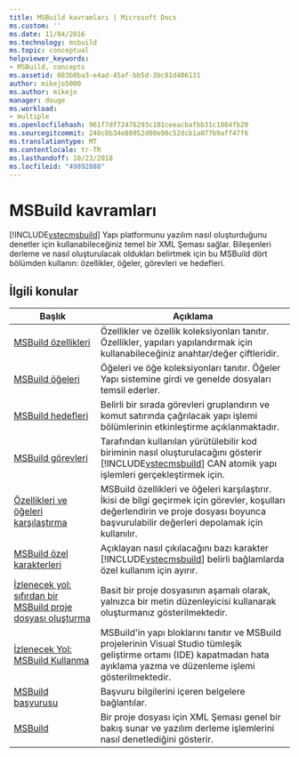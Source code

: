 ```yaml
---
title: MSBuild kavramları | Microsoft Docs
ms.custom: ''
ms.date: 11/04/2016
ms.technology: msbuild
ms.topic: conceptual
helpviewer_keywords:
- MSBuild, concepts
ms.assetid: 083b8ba3-e4ad-45af-bb5d-3bc81d406131
author: mikejo5000
ms.author: mikejo
manager: douge
ms.workload:
- multiple
ms.openlocfilehash: 961f7df72476293c101ceeacbafbb31c1084fb20
ms.sourcegitcommit: 240c8b34e80952d00e90c52dcb1a077b9aff47f6
ms.translationtype: MT
ms.contentlocale: tr-TR
ms.lasthandoff: 10/23/2018
ms.locfileid: "49892888"
---
```

# <a name="msbuild-concepts"></a>MSBuild kavramları
[!INCLUDE[vstecmsbuild](../extensibility/internals/includes/vstecmsbuild_md.md)] Yapı platformunu yazılım nasıl oluşturduğunu denetler için kullanabileceğiniz temel bir XML Şeması sağlar. Bileşenleri derleme ve nasıl oluşturulacak oldukları belirtmek için bu MSBuild dört bölümden kullanın: özellikler, öğeler, görevleri ve hedefleri.  

## <a name="related-topics"></a>İlgili konular  

| Başlık | Açıklama |
| - | - |
| [MSBuild özellikleri](../msbuild/msbuild-properties.md) | Özellikler ve özellik koleksiyonları tanıtır. Özellikler, yapıları yapılandırmak için kullanabileceğiniz anahtar/değer çiftleridir. |
| [MSBuild öğeleri](../msbuild/msbuild-items.md) | Öğeleri ve öğe koleksiyonları tanıtır. Öğeler Yapı sistemine girdi ve genelde dosyaları temsil ederler. |
| [MSBuild hedefleri](../msbuild/msbuild-targets.md) | Belirli bir sırada görevleri gruplandırın ve komut satırında çağrılacak yapı işlemi bölümlerinin etkinleştirme açıklanmaktadır. |
| [MSBuild görevleri](../msbuild/msbuild-tasks.md) | Tarafından kullanılan yürütülebilir kod biriminin nasıl oluşturulacağını gösterir [!INCLUDE[vstecmsbuild](../extensibility/internals/includes/vstecmsbuild_md.md)] CAN atomik yapı işlemleri gerçekleştirmek için. |
| [Özellikleri ve öğeleri karşılaştırma](../msbuild/comparing-properties-and-items.md) | MSBuild özellikleri ve öğeleri karşılaştırır. İkisi de bilgi geçirmek için görevler, koşulları değerlendirin ve proje dosyası boyunca başvurulabilir değerleri depolamak için kullanılır. |
| [MSBuild özel karakterleri](../msbuild/msbuild-special-characters.md) | Açıklayan nasıl çıkılacağını bazı karakter [!INCLUDE[vstecmsbuild](../extensibility/internals/includes/vstecmsbuild_md.md)] belirli bağlamlarda özel kullanım için ayırır. |
| [İzlenecek yol: sıfırdan bir MSBuild proje dosyası oluşturma](../msbuild/walkthrough-creating-an-msbuild-project-file-from-scratch.md) | Basit bir proje dosyasının aşamalı olarak, yalnızca bir metin düzenleyicisi kullanarak oluşturmanız gösterilmektedir. |
| [İzlenecek Yol: MSBuild Kullanma](../msbuild/walkthrough-using-msbuild.md) | MSBuild'in yapı bloklarını tanıtır ve MSBuild projelerinin Visual Studio tümleşik geliştirme ortamı (IDE) kapatmadan hata ayıklama yazma ve düzenleme işlemi gösterilmektedir. |
| [MSBuild başvurusu](../msbuild/msbuild-reference.md) | Başvuru bilgilerini içeren belgelere bağlantılar. |
| [MSBuild](../msbuild/msbuild.md) | Bir proje dosyası için XML Şeması genel bir bakış sunar ve yazılım derleme işlemlerini nasıl denetlediğini gösterir. |

